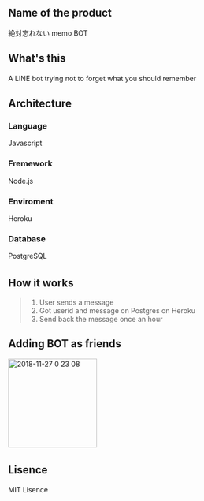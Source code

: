 ## Name of the product
絶対忘れない memo BOT  
## What's this
A LINE bot trying not to forget what you should remember　　
## Architecture
### Language
Javascript
### Fremework
Node.js
### Enviroment
Heroku
### Database
PostgreSQL  
## How it works　　
> 1. User sends a message
> 2. Got userid and message on Postgres on Heroku
> 3. Send back the message once an hour  
## Adding BOT as friends
[
<img width="180" alt="2018-11-27 0 23 08" src="https://user-images.githubusercontent.com/40015780/49023562-d7c55b00-f1da-11e8-92b6-df4d24aec879.png">
](url)  
## Lisence　　
MIT Lisence
